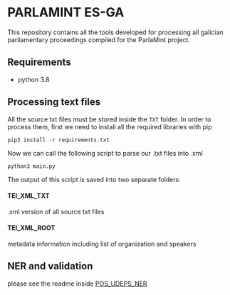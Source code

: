 # PARLAMINT ES-GA
This repository contains all the tools developed for processing all galician parliamentary proceedings compiled for the ParlaMint project. 
## Requirements 
- python 3.8

## Processing text files
All the source txt files must be stored inside the `TXT` folder. 
In order to process them, first we need to install all the 
required libraries with pip 
```
pip3 install -r requirements.txt
```
Now we can call the following script to parse our .txt files into .xml
```
python3 main.py
```
The output of this script is saved into two separate folders:
#### TEI_XML_TXT
.xml version of all source txt files 
#### TEI_XML_ROOT
metadata information including list of organization and speakers

## NER and validation
please see the readme inside [POS_UDEPS_NER](https://github.com/ILG-USC/ParlaMint-ES-GA/tree/main/POS_UDEPS_NER)
